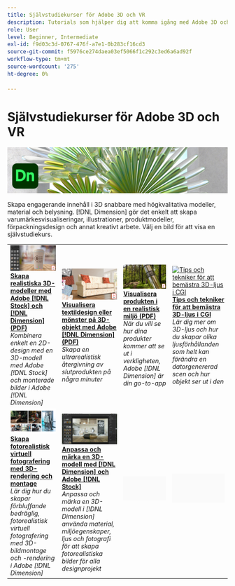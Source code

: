 ```yaml
---
title: Självstudiekurser för Adobe 3D och VR
description: Tutorials som hjälper dig att komma igång med Adobe 3D och VR
role: User
level: Beginner, Intermediate
exl-id: f9d03c3d-0767-476f-a7e1-0b283cf16cd3
source-git-commit: f5976ce274daea03ef5066f1c292c3ed6a6ad92f
workflow-type: tm+mt
source-wordcount: '275'
ht-degree: 0%

---
```


# Självstudiekurser för Adobe 3D och VR

![Creative Cloud Hero Image](../assets/Dimenio.jpg)

Skapa engagerande innehåll i 3D snabbare med högkvalitativa modeller, material och belysning. [!DNL Dimension] gör det enkelt att skapa varumärkesvisualiseringar, illustrationer, produktmodeller, förpackningsdesign och annat kreativt arbete. Välj en bild för att visa en självstudiekurs.

<table>
<tr>
 <td>
   <a href="assets/CreateRealistic3DMockupswithAdobeStockandDimension.pdf">
      <img alt="Skapa realistiska 3D-modeller med Adobe [!DNL Stock] och [!DNL Dimension]" src="assets/CreateRealistic3DMockupswithAdobeStockandDimension.jpg" />
   </a>
    <div>
   <a href="assets/CreateRealistic3DMockupswithAdobeStockandDimension.pdf"><strong>Skapa realistiska 3D-modeller med Adobe [!DNL Stock] och [!DNL Dimension] (PDF)</strong></a>
    </div>
    <em>Kombinera enkelt en 2D-design med en 3D-modell med Adobe [!DNL Stock] och monterade bilder i Adobe [!DNL Dimension]</em>
    <br>
  </td>
  <td>
   <a href="assets/VisualizeTextileDesignsorPatternson3DObjectswithAdobeDimension.pdf">
      <img alt="Visualisera textildesign eller mönster på 3D-objekt med Adobe [!DNL Dimension]" src="assets/VisualizeTextileDesignsorPatternson3DObjectswithAdobeDimension.jpg" />
   </a>
    <div>
   <a href="assets/VisualizeTextileDesignsorPatternson3DObjectswithAdobeDimension.pdf"><strong>Visualisera textildesign eller mönster på 3D-objekt med Adobe [!DNL Dimension] (PDF)</strong></a>
    </div>
    <em>Skapa en ultrarealistisk återgivning av slutprodukten på några minuter</em>
    <br>
  </td>
  <td>
   <a href="../cce/assets/VisualizeyourProductinaRealisticEnvironment.pdf">
      <img alt="Visualisera produkten i en realistisk miljö" src="assets/VisualizeyourProductinaRealisticEnvironment.jpg" />
   </a>
    <div>
   <a href="../cce/assets/VisualizeyourProductinaRealisticEnvironment.pdf"><strong>Visualisera produkten i en realistisk miljö (PDF)</strong></a>
    </div>
    <em>När du vill se hur dina produkter kommer att se ut i verkligheten, Adobe [!DNL Dimension] är din go-to-app</em>
    <br>
  </td>
  <td>
   <a href="mastering3dlighting.md">
      <img alt="Tips och tekniker för att bemästra 3D-ljus i CGI" src="assets/Mastering3dlighting_1.gif" />
   </a>
    <div>
   <a href="mastering3dlighting.md"><strong>Tips och tekniker för att bemästra 3D-ljus i CGI</strong></a>
    </div>
    <em>Lär dig mer om 3D-ljus och hur du skapar olika ljusförhållanden som helt kan förändra en datorgenererad scen och hur objekt ser ut i den</em>
    <br>
  </td>
</tr>
<tr>
  <td>
   <a href="photorealistic.md">
      <img alt="Skapa fotorealistisk virtuell fotografering med 3D-rendering och montage" src="assets/Photorealistic_TOC.png" />
   </a>
    <div>
   <a href="photorealistic.md"><strong>Skapa fotorealistisk virtuell fotografering med 3D-rendering och montage</strong></a>
    </div>
    <em>Lär dig hur du skapar förbluffande bedräglig, fotorealistisk virtuell fotografering med 3D-bildmontage och -rendering i Adobe [!DNL Dimension]</em>
    <br>
  </td>
  <td>
   <a href="3ddimensionstock.md">
      <img alt="Anpassa och märka en 3D-modell med [!DNL Dimension] och Adobe [!DNL Stock]" src="assets/3ddimensionstock.jpg" />
   </a>
    <div>
   <a href="3ddimensionstock.md"><strong>Anpassa och märka en 3D-modell med [!DNL Dimension] och Adobe [!DNL Stock]</strong></a>
    </div>
    <em>Anpassa och märka en 3D-modell i [!DNL Dimension] använda material, miljöegenskaper, ljus och fotografi för att skapa fotorealistiska bilder för alla designprojekt</em>
    <br>
  </td>
  <td>
    <img alt="Mellanrum" src="../assets/Gray_thumbnail.png" />
    <div>
    <br>
  </td>
  <td>
    <img alt="Mellanrum" src="../assets/Gray_thumbnail.png" />
    <div>
    <br>
  </td>
</tr>
</table>